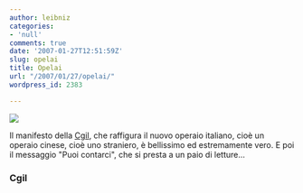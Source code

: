 ```yaml
---
author: leibniz
categories:
- 'null'
comments: true
date: '2007-01-27T12:51:59Z'
slug: opelai
title: Opelai
url: "/2007/01/27/opelai/"
wordpress_id: 2383

---
```

![](https://www.leibniz-blogs.it/gallery/cgil2.png)  

Il manifesto della [Cgil](https://www.cgil.it/), che raffigura il nuovo operaio italiano, cioè un operaio cinese, cioè uno straniero, è bellissimo ed estremamente vero. E poi il messaggio "Puoi contarci", che si presta a un paio di letture...

### Cgil
